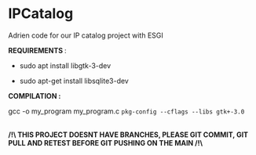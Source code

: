 # IPCatalog
Adrien code for our IP catalog project with ESGI <br>


<b> REQUIREMENTS </b> : <br>
- sudo apt install libgtk-3-dev <br>

- sudo apt-get install libsqlite3-dev <br>



<b> COMPILATION : </b> <br>

gcc -o my_program my_program.c `pkg-config --cflags --libs gtk+-3.0`

<br>
<b> /!\ THIS PROJECT DOESNT HAVE BRANCHES, PLEASE GIT COMMIT, GIT PULL AND RETEST BEFORE GIT PUSHING ON THE MAIN  /!\ <b>

